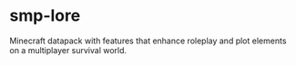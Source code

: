 # smp-lore
Minecraft datapack with features that enhance roleplay and plot elements on a multiplayer survival world.
